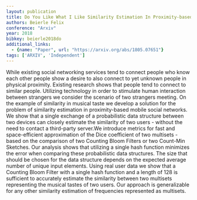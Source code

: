 ```yaml
---
layout: publication
title: Do You Like What I Like Similarity Estimation In Proximity-based Mobile Social Networks
authors: Beierle Felix
conference: "Arxiv"
year: 2018
bibkey: beierle2018do
additional_links:
  - {name: "Paper", url: "https://arxiv.org/abs/1805.07651"}
tags: ['ARXIV', 'Independent']
---
```

While existing social networking services tend to connect people who know each other people show a desire to also connect to yet unknown people in physical proximity. Existing research shows that people tend to connect to similar people. Utilizing technology in order to stimulate human interaction between strangers we consider the scenario of two strangers meeting. On the example of similarity in musical taste we develop a solution for the problem of similarity estimation in proximity-based mobile social networks. We show that a single exchange of a probabilistic data structure between two devices can closely estimate the similarity of two users - without the need to contact a third-party server.We introduce metrics for fast and space-efficient approximation of the Dice coefficient of two multisets - based on the comparison of two Counting Bloom Filters or two Count-Min Sketches. Our analysis shows that utilizing a single hash function minimizes the error when comparing these probabilistic data structures. The size that should be chosen for the data structure depends on the expected average number of unique input elements. Using real user data we show that a Counting Bloom Filter with a single hash function and a length of 128 is sufficient to accurately estimate the similarity between two multisets representing the musical tastes of two users. Our approach is generalizable for any other similarity estimation of frequencies represented as multisets.
